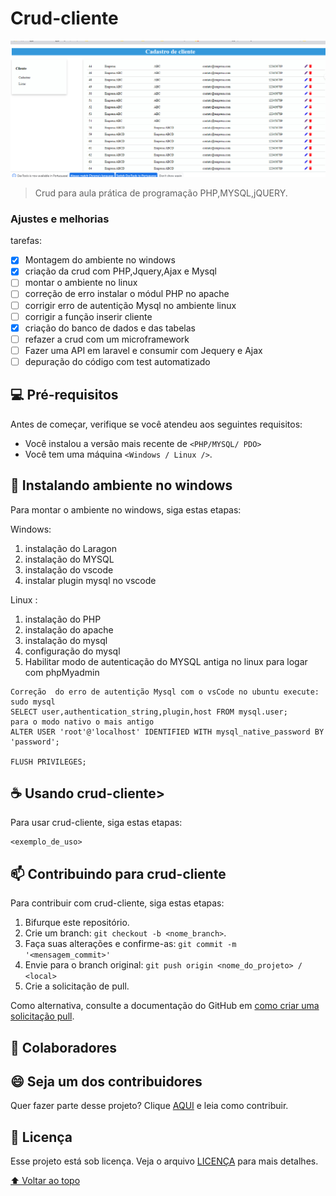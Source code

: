 # Crud-cliente

<!---Esses são exemplos. Veja https://shields.io para outras pessoas ou para personalizar este conjunto de escudos. Você pode querer incluir dependências, status do projeto e informações de licença aqui--->



<img src="src/public/crud-cliente.png" alt="exemplo imagem">

> Crud  para aula prática de programação  PHP,MYSQL,jQUERY.

### Ajustes e melhorias

tarefas:

- [x] Montagem do ambiente  no windows
- [x] criação da crud com PHP,Jquery,Ajax e Mysql
- [ ] montar o ambiente no linux
- [ ] correção de erro instalar o módul PHP no apache
- [ ] corrigir erro de autentição Mysql  no ambiente linux
- [ ] corrigir a função inserir cliente
- [x] criação do banco de dados e das tabelas
- [ ] refazer a crud com um microframework
- [ ] Fazer uma API em laravel e  consumir com Jequery e Ajax
- [ ] depuração do código com test automatizado

## 💻 Pré-requisitos

Antes de começar, verifique se você atendeu aos seguintes requisitos:
<!---Estes são apenas requisitos de exemplo. Adicionar, duplicar ou remover conforme necessário--->
* Você instalou a versão mais recente de `<PHP/MYSQL/ PDO>`
* Você tem uma máquina `<Windows / Linux />`.
## 🚀 Instalando ambiente no windows 
Para montar o ambiente no windows, siga estas etapas:

Windows:
  1. instalação do Laragon 
  2. instalação  do MYSQL 
  3. instalação do vscode
  4. instalar plugin mysql no vscode
  

Linux :
 1. instalação do PHP 
 2. instalação do apache
 3. instalação do mysql
 4. configuração do mysql
 3. Habilitar modo de autenticação do MYSQL antiga no linux para logar com phpMyadmin
 ```
Correção  do erro de autentição Mysql com o vsCode no ubuntu execute:
sudo mysql
SELECT user,authentication_string,plugin,host FROM mysql.user;
para o modo nativo o mais antigo
ALTER USER 'root'@'localhost' IDENTIFIED WITH mysql_native_password BY 'password';

FLUSH PRIVILEGES;
```



## ☕ Usando crud-cliente>

Para usar crud-cliente, siga estas etapas:

```
<exemplo_de_uso>
```



## 📫 Contribuindo para crud-cliente
<!---Se o seu README for longo ou se você tiver algum processo ou etapas específicas que deseja que os contribuidores sigam, considere a criação de um arquivo CONTRIBUTING.md separado--->
Para contribuir com crud-cliente, siga estas etapas:

1. Bifurque este repositório.
2. Crie um branch: `git checkout -b <nome_branch>`.
3. Faça suas alterações e confirme-as: `git commit -m '<mensagem_commit>'`
4. Envie para o branch original: `git push origin <nome_do_projeto> / <local>`
5. Crie a solicitação de pull.

Como alternativa, consulte a documentação do GitHub em [como criar uma solicitação pull](https://help.github.com/en/github/collaborating-with-issues-and-pull-requests/creating-a-pull-request).

## 🤝 Colaboradores

## 😄 Seja um dos contribuidores<br>

Quer fazer parte desse projeto? Clique [AQUI](CONTRIBUTING.md) e leia como contribuir.

## 📝 Licença

Esse projeto está sob licença. Veja o arquivo [LICENÇA](LICENSE.md) para mais detalhes.

[⬆ Voltar ao topo](#crud-cliente)<br>
